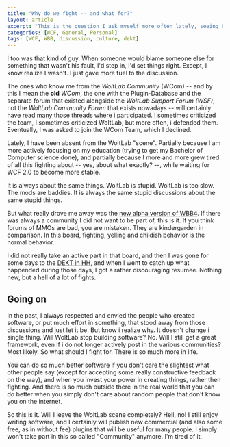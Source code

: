 ```yaml
---
title: "Why do we fight -- and what for?"
layout: article
excerpt: "This is the question I ask myself more often lately, seeing board discussions go sideways, parties in discussions getting mixed up in fights rather then discussions, and people constantly blaming other people for things that could be considered insignificant."
categories: [WCF, General, Personal]
tags: [WCF, WBB, discussion, culture, dekt]
---
```


I too was that kind of guy. When someone would blame someone else for something that wasn't his fault, I'd step in, I'd set things right. Except, I know realize I wasn't. I just gave more fuel to the discussion.

The ones who know me from the *WoltLab Community* (WCom) -- and by this I mean the **old** *WCom*, the one with the Plugin-Database and the separate forum that existed alongside the *WoltLab Support Forum (WSF)*, not the *WoltLab Community Forum* that exists nowadays -- will certainly have read many those threads where i participated. I sometimes criticized the team, I sometimes criticized WoltLab, but more often, i defended them. Eventually, I was asked to join the WCom Team, which I declined.

Lately, I have been absent from the WoltLab "scene". Partially because I am more actively focusing on my education (trying to get my Bachelor of Computer science done), and partially because I more and more grew tired of all this fighting about -- yes, about what exactly? --, while waiting for WCF 2.0 to become more stable.

It is always about the same things. WoltLab is stupid. WoltLab is too slow. The mods are baddies. It is always the same stupid discussions about the same stupid things. 

But what really drove me away was the [new alpha version of WBB4](http://beta.woltlab.com). If there was always a community I did not want to be part of, this is it. If you think forums of MMOs are bad, you are mistaken. They are kindergarden in comparison. In this board, fighting, yelling and childish behavior is the normal behavior.

I did not really take an active part in that board, and then I was gone for some days to the [DEKT in HH](http://www.kirchentag.de/), and when I went to catch up what happended during those days, I got a rather discouraging resumee. Nothing new, but a hell of a lot of fights.

Going on
------------

In the past, I always respected and envied the people who created software, or put much effort in something, that stood away from those discussions and just let it be. But know i realize why. It doesn't change i single thing. Will WoltLab stop building software? No. Will I still get a great framework, even if i do not longer actively post in the various communities? Most likely. So what should I fight for. There is so much more in life.

You can do so much better software if you don't care the slightest what other people say (except for accepting some really constructive feedback on the way), and when you invest your power in creating things, rather then fighting. And there is so much outside there in the real world that you can do better when you simply don't care about random people that don't know you on the internet. 

So this is it. Will I leave the WoltLab scene completely? Hell, no! I still enjoy writing software, and I certainly will publish new commercial (and also some free, as in without fee) plugins that will be useful for many people. I simply won't take part in this so called "Community" anymore. I'm tired of it.

